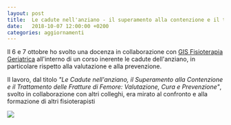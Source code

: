```yaml
---
layout: post
title:  Le cadute nell'anziano - il superamento alla contenzione e il trattamento delle fratture di femore
date:   2018-10-07 12:00:00 +0200
categories: aggiornamenti
---
```


<div class="grid">
  <div class="grid-item">
    <p>
      Il 6 e 7 ottobre ho svolto una docenza in collaborazione con <a href="https://gisfisioterapiageriatrica.wordpress.com/">GIS Fisioterapia Geriatrica</a> all'interno di un corso inerente le cadute dell'anziano, in particolare rispetto alla valutazione e alla prevenzione.
    </p>
    <p>
      Il lavoro, dal titolo <em>"Le Cadute nell'anziano, il Superamento alla Contenzione e il Trattamento delle Fratture di Femore: Valutazione, Cura e Prevenzione"</em>, svolto in collaborazione con altri colleghi, era mirato al confronto e alla formazione di altri fisioterapisti
    </p>
  </div>
  <div class="grid-item grid-item--thin">
    <img src="{{ "/assets/images/docenza.jpeg" | relative_url }}"/>
  </div>
</div>
